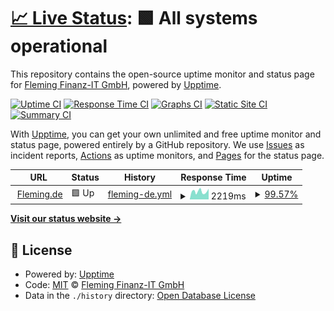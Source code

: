 # [📈 Live Status](https://Fleming-IT.github.io/fleming_status): <!--live status--> **🟩 All systems operational**

This repository contains the open-source uptime monitor and status page for [Fleming Finanz-IT GmbH](fleming.de), powered by [Upptime](https://github.com/upptime/upptime).

[![Uptime CI](https://github.com/Fleming-IT/fleming_status/workflows/Uptime%20CI/badge.svg)](https://github.com/Fleming-IT/fleming_status/actions?query=workflow%3A%22Uptime+CI%22)
[![Response Time CI](https://github.com/Fleming-IT/fleming_status/workflows/Response%20Time%20CI/badge.svg)](https://github.com/Fleming-IT/fleming_status/actions?query=workflow%3A%22Response+Time+CI%22)
[![Graphs CI](https://github.com/Fleming-IT/fleming_status/workflows/Graphs%20CI/badge.svg)](https://github.com/Fleming-IT/fleming_status/actions?query=workflow%3A%22Graphs+CI%22)
[![Static Site CI](https://github.com/Fleming-IT/fleming_status/workflows/Static%20Site%20CI/badge.svg)](https://github.com/Fleming-IT/fleming_status/actions?query=workflow%3A%22Static+Site+CI%22)
[![Summary CI](https://github.com/Fleming-IT/fleming_status/workflows/Summary%20CI/badge.svg)](https://github.com/Fleming-IT/fleming_status/actions?query=workflow%3A%22Summary+CI%22)

With [Upptime](https://upptime.js.org), you can get your own unlimited and free uptime monitor and status page, powered entirely by a GitHub repository. We use [Issues](https://github.com/Fleming-IT/fleming_status/issues) as incident reports, [Actions](https://github.com/Fleming-IT/fleming_status/actions) as uptime monitors, and [Pages](https://Fleming-IT.github.io/fleming_status) for the status page.

<!--start: status pages-->
<!-- This summary is generated by Upptime (https://github.com/upptime/upptime) -->
<!-- Do not edit this manually, your changes will be overwritten -->
<!-- prettier-ignore -->
| URL | Status | History | Response Time | Uptime |
| --- | ------ | ------- | ------------- | ------ |
| <img alt="" src="https://icons.duckduckgo.com/ip3/www.fleming.de.ico" height="13"> [Fleming.de](https://www.fleming.de) | 🟩 Up | [fleming-de.yml](https://github.com/Fleming-IT/fleming_status/commits/HEAD/history/fleming-de.yml) | <details><summary><img alt="Response time graph" src="./graphs/fleming-de/response-time-week.png" height="20"> 2219ms</summary><br><a href="https://status.fleming.de/history/fleming-de"><img alt="Response time 1983" src="https://img.shields.io/endpoint?url=https%3A%2F%2Fraw.githubusercontent.com%2FFleming-IT%2Ffleming_status%2FHEAD%2Fapi%2Ffleming-de%2Fresponse-time.json"></a><br><a href="https://status.fleming.de/history/fleming-de"><img alt="24-hour response time 2640" src="https://img.shields.io/endpoint?url=https%3A%2F%2Fraw.githubusercontent.com%2FFleming-IT%2Ffleming_status%2FHEAD%2Fapi%2Ffleming-de%2Fresponse-time-day.json"></a><br><a href="https://status.fleming.de/history/fleming-de"><img alt="7-day response time 2219" src="https://img.shields.io/endpoint?url=https%3A%2F%2Fraw.githubusercontent.com%2FFleming-IT%2Ffleming_status%2FHEAD%2Fapi%2Ffleming-de%2Fresponse-time-week.json"></a><br><a href="https://status.fleming.de/history/fleming-de"><img alt="30-day response time 2197" src="https://img.shields.io/endpoint?url=https%3A%2F%2Fraw.githubusercontent.com%2FFleming-IT%2Ffleming_status%2FHEAD%2Fapi%2Ffleming-de%2Fresponse-time-month.json"></a><br><a href="https://status.fleming.de/history/fleming-de"><img alt="1-year response time 1983" src="https://img.shields.io/endpoint?url=https%3A%2F%2Fraw.githubusercontent.com%2FFleming-IT%2Ffleming_status%2FHEAD%2Fapi%2Ffleming-de%2Fresponse-time-year.json"></a></details> | <details><summary><a href="https://status.fleming.de/history/fleming-de">99.57%</a></summary><a href="https://status.fleming.de/history/fleming-de"><img alt="All-time uptime 99.97%" src="https://img.shields.io/endpoint?url=https%3A%2F%2Fraw.githubusercontent.com%2FFleming-IT%2Ffleming_status%2FHEAD%2Fapi%2Ffleming-de%2Fuptime.json"></a><br><a href="https://status.fleming.de/history/fleming-de"><img alt="24-hour uptime 100.00%" src="https://img.shields.io/endpoint?url=https%3A%2F%2Fraw.githubusercontent.com%2FFleming-IT%2Ffleming_status%2FHEAD%2Fapi%2Ffleming-de%2Fuptime-day.json"></a><br><a href="https://status.fleming.de/history/fleming-de"><img alt="7-day uptime 99.57%" src="https://img.shields.io/endpoint?url=https%3A%2F%2Fraw.githubusercontent.com%2FFleming-IT%2Ffleming_status%2FHEAD%2Fapi%2Ffleming-de%2Fuptime-week.json"></a><br><a href="https://status.fleming.de/history/fleming-de"><img alt="30-day uptime 99.90%" src="https://img.shields.io/endpoint?url=https%3A%2F%2Fraw.githubusercontent.com%2FFleming-IT%2Ffleming_status%2FHEAD%2Fapi%2Ffleming-de%2Fuptime-month.json"></a><br><a href="https://status.fleming.de/history/fleming-de"><img alt="1-year uptime 99.97%" src="https://img.shields.io/endpoint?url=https%3A%2F%2Fraw.githubusercontent.com%2FFleming-IT%2Ffleming_status%2FHEAD%2Fapi%2Ffleming-de%2Fuptime-year.json"></a></details>

<!--end: status pages-->

[**Visit our status website →**](https://Fleming-IT.github.io/fleming_status)

## 📄 License

- Powered by: [Upptime](https://github.com/upptime/upptime)
- Code: [MIT](./LICENSE) © [Fleming Finanz-IT GmbH](fleming.de)
- Data in the `./history` directory: [Open Database License](https://opendatacommons.org/licenses/odbl/1-0/)
